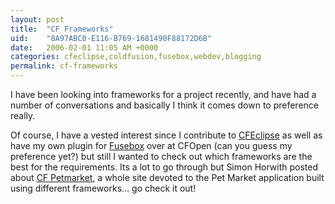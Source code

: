 ```yaml
---
layout: post
title:  "CF Frameworks"
uid:	"8A97ABC0-E116-B769-1681490F88172D6B"
date:   2006-02-01 11:05 AM +0000
categories: cfeclipse,coldfusion,fusebox,webdev,blogging
permalink: cf-frameworks
---
```

I have been looking into frameworks for a project recently, and have had a number of conversations and basically I think it comes down to preference really.

Of course, I have a vested interest since I contribute to <a href="http://www.cfeclipse.org">CFEclipse</a> as well as have my own plugin for <a href="http://cfopen.org/projects/fusebox3cfe/">Fusebox</a> over at CFOpen (can you guess my preference yet?) but still I wanted to check out which frameworks are the best for the requirements. Its a lot to go through but Simon Horwith posted  about <a href="http://www.cfpetmarket.com/">CF Petmarket</a>, a whole site devoted to the Pet Market application built using different frameworks... go check it out!